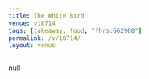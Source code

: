 ```yaml
---
title: The White Bird
venue: v18714
tags: [takeaway, food, "fhrs:662908"]
permalink: /v/18714/
layout: venue
---
```

null